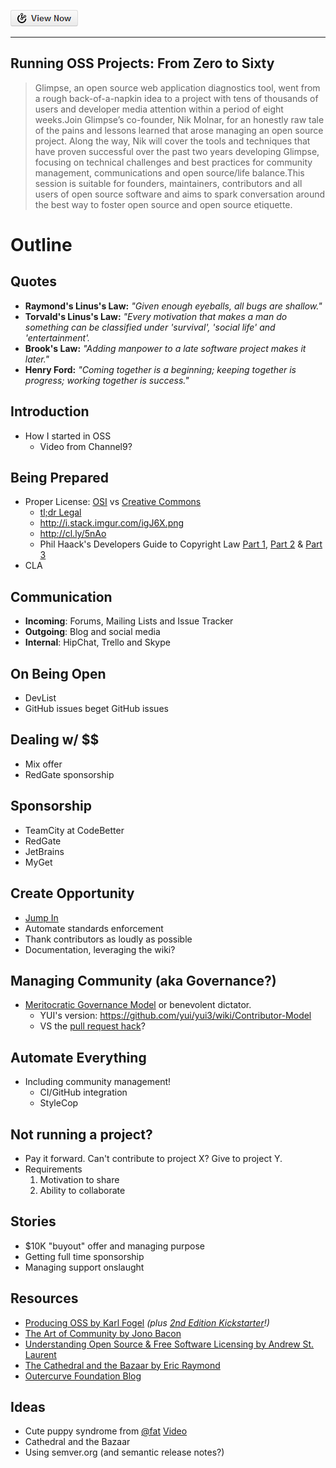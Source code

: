 [![View Now](img/viewnow.png)](http://5minfork.com/nikmd23/oss0to60/)
___

## Running OSS Projects: From Zero to Sixty 
> Glimpse, an open source web application diagnostics tool, went from a rough back-of-a-napkin idea to a project with tens of thousands of users and developer media attention within a period of eight weeks.Join Glimpse’s co-founder, Nik Molnar, for an honestly raw tale of the pains and lessons learned that arose managing an open source project. Along the way, Nik will cover the tools and techniques that have proven successful over the past two years developing Glimpse, focusing on technical challenges and best practices for community management, communications and open source/life balance.This session is suitable for founders, maintainers, contributors and all users of open source software and aims to spark conversation around the best way to foster open source and open source etiquette.

# Outline

## Quotes
- **Raymond's Linus's Law:** *"Given enough eyeballs, all bugs are shallow."*
- **Torvald's Linus's Law:** *"Every motivation that makes a man do something can be classified under 'survival', 'social life' and 'entertainment'.*
- **Brook's Law:** *"Adding manpower to a late software project makes it later."*
- **Henry Ford:** *"Coming together is a beginning; keeping together is progress; working together is success."*

## Introduction
- How I started in OSS
  - Video from Channel9?

## Being Prepared
- Proper License: [OSI](http://opensource.org/) vs [Creative Commons](http://creativecommons.org/)
  - [tl;dr Legal](http://www.tldrlegal.com/)
  - http://i.stack.imgur.com/igJ6X.png
  - http://cl.ly/5nAo
  - Phil Haack's Developers Guide to Copyright Law [Part 1](http://haacked.com/archive/2006/01/24/TheDevelopersGuideToCopyrightLaw-Part1.aspx), [Part 2](http://haacked.com/archive/2006/01/24/DevelopersGuideToOpenSourceSoftwareLicensing.aspx) & [Part 3](http://haacked.com/archive/2006/01/26/WhoOwnstheCopyrightforAnOpenSourceProject.aspx)
- CLA

## Communication
- **Incoming**: Forums, Mailing Lists and Issue Tracker
- **Outgoing**: Blog and social media
- **Internal**: HipChat, Trello and Skype

## On Being Open
- DevList
- GitHub issues beget GitHub issues

## Dealing w/ $$
- Mix offer
- RedGate sponsorship

## Sponsorship
- TeamCity at CodeBetter
- RedGate
- JetBrains
- MyGet

## Create Opportunity
- [Jump In](http://nikcodes.com/2013/05/10/new-contributor-jump-in/)
- Automate standards enforcement 
- Thank contributors as loudly as possible
- Documentation, leveraging the wiki?

## Managing Community (aka Governance?)
- [Meritocratic Governance Model](http://www.oss-watch.ac.uk/resources/meritocraticGovernanceModel) or benevolent dictator.
  - YUI's version: https://github.com/yui/yui3/wiki/Contributor-Model
  - VS the [pull request hack](http://felixge.de/2013/03/11/the-pull-request-hack.html)?

## Automate Everything
- Including community management!
  - CI/GitHub integration
  - StyleCop

## Not running a project?
- Pay it forward. Can't contribute to project X? Give to project Y.
- Requirements
  1. Motivation to share
  2. Ability to collaborate

## Stories
- $10K "buyout" offer and managing purpose
- Getting full time sponsorship
- Managing support onslaught

## Resources
- [Producing OSS by Karl Fogel](http://producingoss.com/) *(plus [2nd Edition Kickstarter](http://www.kickstarter.com/projects/kfogel/updating-producing-open-source-software-for-2nd-ed)!)*
- [The Art of Community by Jono Bacon](http://www.artofcommunityonline.org/)
- [Understanding Open Source & Free Software Licensing by Andrew St. Laurent](http://oreilly.com/openbook/osfreesoft/book/index.html)
- [The Cathedral and the Bazaar by  Eric Raymond](http://en.wikipedia.org/wiki/The_Cathedral_and_the_Bazaar)
- [Outercurve Foundation Blog](http://www.outercurve.org/Blogs)


## Ideas
- Cute puppy syndrome from [@fat](https://github.com/fat) [Video](http://www.google.com/url?sa=t&rct=j&q=&esrc=s&source=web&cd=1&ved=0CDAQtwIwAA&url=http%3A%2F%2Fwww.youtube.com%2Fwatch%3Fv%3DUIDb6VBO9os&ei=N8WbUfzCMvOz4APonICAAw&usg=AFQjCNEjRH7wE1xfxuZUPgHJbiaDpvdRNg&sig2=AfxZDLkpVzEYk1OeC5U0jg&bvm=bv.46865395,d.dmg&cad=rja)
- Cathedral and the Bazaar
- Using semver.org (and semantic release notes?)